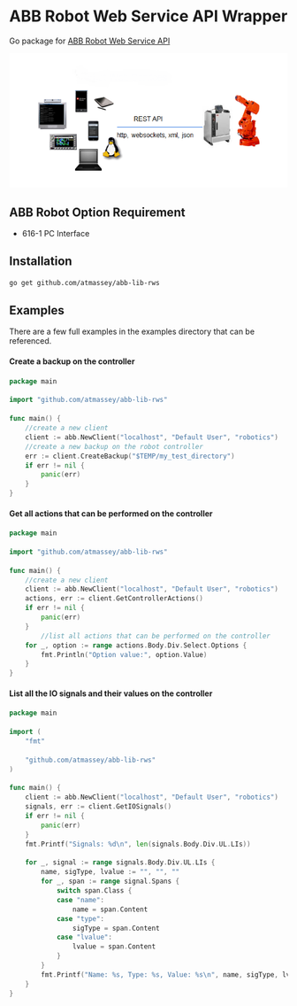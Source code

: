 # ABB Robot Web Service API Wrapper

Go package for [ABB Robot Web Service API](https://developercenter.robotstudio.com/api/rwsApi/index.html)

![ABB Robot Web Service API](https://github.com/atmassey/abb-lib-rws/blob/main/docs/rws.png?raw=true)

## ABB Robot Option Requirement

- 616-1 PC Interface

## Installation

```bash
go get github.com/atmassey/abb-lib-rws
```

## Examples
There are a few full examples in the examples directory that can be referenced.

#### Create a backup on the controller 

```Go
package main

import "github.com/atmassey/abb-lib-rws"

func main() {
	//create a new client
	client := abb.NewClient("localhost", "Default User", "robotics")
	//create a new backup on the robot controller
	err := client.CreateBackup("$TEMP/my_test_directory")
	if err != nil {
		panic(err)
	}
}
```

#### Get all actions that can be performed on the controller 

```Go
package main

import "github.com/atmassey/abb-lib-rws"

func main() {
	//create a new client
	client := abb.NewClient("localhost", "Default User", "robotics")
	actions, err := client.GetControllerActions()
	if err != nil {
		panic(err)
	}
    	//list all actions that can be performed on the controller
	for _, option := range actions.Body.Div.Select.Options {
		fmt.Println("Option value:", option.Value)
	}
}

```

#### List all the IO signals and their values on the controller

```Go
package main

import (
	"fmt"

	"github.com/atmassey/abb-lib-rws"
)

func main() {
	client := abb.NewClient("localhost", "Default User", "robotics")
	signals, err := client.GetIOSignals()
	if err != nil {
		panic(err)
	}
	fmt.Printf("Signals: %d\n", len(signals.Body.Div.UL.LIs))

	for _, signal := range signals.Body.Div.UL.LIs {
		name, sigType, lvalue := "", "", ""
		for _, span := range signal.Spans {
			switch span.Class {
			case "name":
				name = span.Content
			case "type":
				sigType = span.Content
			case "lvalue":
				lvalue = span.Content
			}
		}
		fmt.Printf("Name: %s, Type: %s, Value: %s\n", name, sigType, lvalue)
	}
}

```



